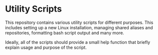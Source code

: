 # Utility Scripts

This repository contains various utility scripts for different purposes.
This includes setting up a new Linux installation, managing shared aliases and repositories,
formatting bash script output and many more. 

Ideally, all of the scripts should provide a small help function that briefly explain usage and
purpose of the script.

